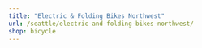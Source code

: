```yaml
---
title: "Electric & Folding Bikes Northwest"
url: /seattle/electric-and-folding-bikes-northwest/
shop: bicycle
---
```

